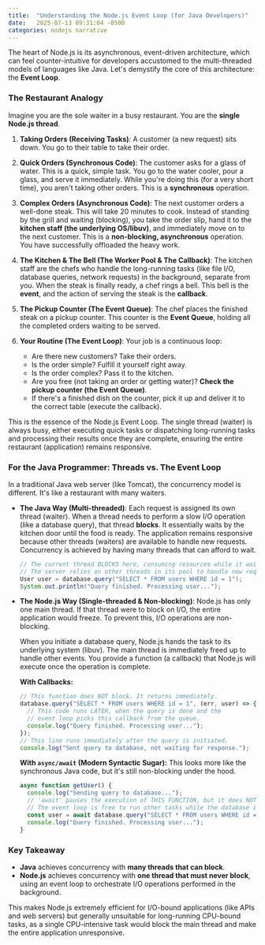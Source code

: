 ```yaml
---
title:  "Understanding the Node.js Event Loop (for Java Developers)"
date:   2025-07-13 09:31:04 -0500
categories: nodejs narrative
---
```


The heart of Node.js is its asynchronous, event-driven architecture, which can feel counter-intuitive for developers accustomed to the multi-threaded models of languages like Java. Let's demystify the core of this architecture: the **Event Loop**.

### The Restaurant Analogy

Imagine you are the sole waiter in a busy restaurant. You are the **single Node.js thread**.

1.  **Taking Orders (Receiving Tasks)**: A customer (a new request) sits down. You go to their table to take their order.

2.  **Quick Orders (Synchronous Code)**: The customer asks for a glass of water. This is a quick, simple task. You go to the water cooler, pour a glass, and serve it immediately. While you're doing this (for a very short time), you aren't taking other orders. This is a **synchronous** operation.

3.  **Complex Orders (Asynchronous Code)**: The next customer orders a well-done steak. This will take 20 minutes to cook. Instead of standing by the grill and waiting (blocking), you take the order slip, hand it to the **kitchen staff (the underlying OS/libuv)**, and immediately move on to the next customer. This is a **non-blocking, asynchronous** operation. You have successfully offloaded the heavy work.

4.  **The Kitchen & The Bell (The Worker Pool & The Callback)**: The kitchen staff are the chefs who handle the long-running tasks (like file I/O, database queries, network requests) in the background, separate from you. When the steak is finally ready, a chef rings a bell. This bell is the **event**, and the action of serving the steak is the **callback**.

5.  **The Pickup Counter (The Event Queue)**: The chef places the finished steak on a pickup counter. This counter is the **Event Queue**, holding all the completed orders waiting to be served.

6.  **Your Routine (The Event Loop)**: Your job is a continuous loop:
    *   Are there new customers? Take their orders.
    *   Is the order simple? Fulfill it yourself right away.
    *   Is the order complex? Pass it to the kitchen.
    *   Are you free (not taking an order or getting water)? **Check the pickup counter (the Event Queue)**.
    *   If there's a finished dish on the counter, pick it up and deliver it to the correct table (execute the callback).

This is the essence of the Node.js Event Loop. The single thread (waiter) is always busy, either executing quick tasks or dispatching long-running tasks and processing their results once they are complete, ensuring the entire restaurant (application) remains responsive.

### For the Java Programmer: Threads vs. The Event Loop

In a traditional Java web server (like Tomcat), the concurrency model is different. It's like a restaurant with many waiters.

*   **The Java Way (Multi-threaded)**: Each request is assigned its own thread (waiter). When a thread needs to perform a slow I/O operation (like a database query), that thread **blocks**. It essentially waits by the kitchen door until the food is ready. The application remains responsive because other threads (waiters) are available to handle new requests. Concurrency is achieved by having many threads that can afford to wait.

    ```java
    // The current thread BLOCKS here, consuming resources while it waits.
    // The server relies on other threads in its pool to handle new requests.
    User user = database.query("SELECT * FROM users WHERE id = 1"); 
    System.out.println("Query finished. Processing user...");
    ```

*   **The Node.js Way (Single-threaded & Non-blocking)**: Node.js has only one main thread. If that thread were to block on I/O, the entire application would freeze. To prevent this, I/O operations are non-blocking.

    When you initiate a database query, Node.js hands the task to its underlying system (libuv). The main thread is immediately freed up to handle other events. You provide a function (a callback) that Node.js will execute once the operation is complete.

    **With Callbacks:**
    ```javascript
    // This function does NOT block. It returns immediately.
    database.query("SELECT * FROM users WHERE id = 1", (err, user) => {
      // This code runs LATER, when the query is done and the
      // event loop picks this callback from the queue.
      console.log("Query finished. Processing user...");
    });
    // This line runs immediately after the query is initiated.
    console.log("Sent query to database, not waiting for response.");
    ```

    **With `async/await` (Modern Syntactic Sugar):**
    This looks more like the synchronous Java code, but it's still non-blocking under the hood.
    ```javascript
    async function getUser() {
      console.log("Sending query to database...");
      // 'await' pauses the execution of THIS FUNCTION, but it does NOT block the main thread.
      // The event loop is free to run other tasks while the database is working.
      const user = await database.query("SELECT * FROM users WHERE id = 1");
      console.log("Query finished. Processing user...");
    }
    ```

### Key Takeaway

*   **Java** achieves concurrency with **many threads that can block**.
*   **Node.js** achieves concurrency with **one thread that must never block**, using an event loop to orchestrate I/O operations performed in the background.

This makes Node.js extremely efficient for I/O-bound applications (like APIs and web servers) but generally unsuitable for long-running CPU-bound tasks, as a single CPU-intensive task would block the main thread and make the entire application unresponsive.
